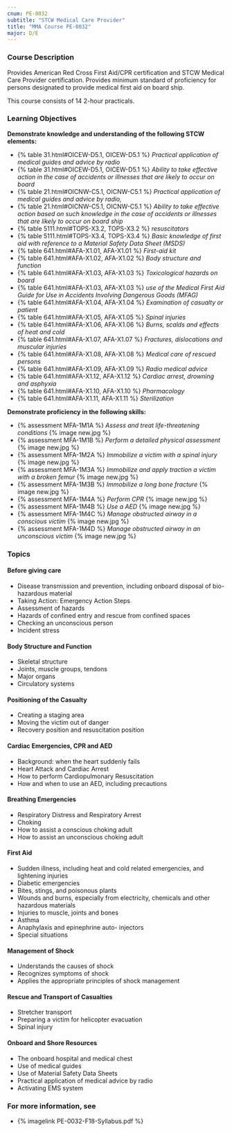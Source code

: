 ```yaml
---
cnum: PE-0032
subtitle: "STCW Medical Care Provider"
title: "MMA Course PE-0032"
major: D/E
---
```


### Course Description

Provides American Red Cross First Aid/CPR certification and STCW Medical Care Provider certification. Provides minimum standard of proficiency for persons designated to provide medical first aid on board ship.

This course consists of 14 2-hour practicals.


### Learning Objectives

**Demonstrate knowledge and understanding of the following STCW elements:**

* {% table 31.html#OICEW-D5.1, OICEW-D5.1 %} *Practical application of medical guides and advice by radio*
* {% table 31.html#OICEW-D5.1, OICEW-D5.1 %} *Ability to take effective action in the case of accidents or illnesses that are likely to occur on board*
* {% table 21.html#OICNW-C5.1, OICNW-C5.1 %} *Practical application of medical guides and advice by radio,*
* {% table 21.html#OICNW-C5.1, OICNW-C5.1 %} *Ability to take effective action based on such knowledge in the case of accidents or illnesses that are likely to occur on board ship*
* {% table 5111.html#TOPS-X3.2, TOPS-X3.2 %} *resuscitators*
* {% table 5111.html#TOPS-X3.4, TOPS-X3.4 %} *Basic knowledge of first aid with reference to a Material Safety Data Sheet (MSDS)*
* {% table 641.html#AFA-X1.01, AFA-X1.01 %} *First-aid kit*
* {% table 641.html#AFA-X1.02, AFA-X1.02 %} *Body structure and function*
* {% table 641.html#AFA-X1.03, AFA-X1.03 %} *Toxicological hazards on board*
* {% table 641.html#AFA-X1.03, AFA-X1.03 %} *use of the Medical First Aid Guide for Use in Accidents Involving Dangerous Goods (MFAG)*
* {% table 641.html#AFA-X1.04, AFA-X1.04 %} *Examination of casualty or patient*
* {% table 641.html#AFA-X1.05, AFA-X1.05 %} *Spinal injuries*
* {% table 641.html#AFA-X1.06, AFA-X1.06 %} *Burns, scalds and effects of heat and cold*
* {% table 641.html#AFA-X1.07, AFA-X1.07 %} *Fractures, dislocations and muscular injuries*
* {% table 641.html#AFA-X1.08, AFA-X1.08 %} *Medical care of rescued persons*
* {% table 641.html#AFA-X1.09, AFA-X1.09 %} *Radio medical advice*
* {% table 641.html#AFA-X1.12, AFA-X1.12 %} *Cardiac arrest, drowning and asphyxia*
* {% table 641.html#AFA-X1.10, AFA-X1.10 %} *Pharmacology*
* {% table 641.html#AFA-X1.11, AFA-X1.11 %} *Sterilization*

**Demonstrate proficiency in the following skills:**

* {% assessment MFA-1M1A %} *Assess and treat life-threatening conditions* {% image new.jpg %}
* {% assessment MFA-1M1B %} *Perform a detailed physical assessment* {% image new.jpg %}
* {% assessment MFA-1M2A %} *Immobilize a victim with a spinal injury* {% image new.jpg %}
* {% assessment MFA-1M3A %} *Immobilize and apply traction a victim with a broken femur* {% image new.jpg %}
* {% assessment MFA-1M3B %} *Immobilize a long bone fracture* {% image new.jpg %}
* {% assessment MFA-1M4A %} *Perform CPR* {% image new.jpg %}
* {% assessment MFA-1M4B %} *Use a AED* {% image new.jpg %}
* {% assessment MFA-1M4C %} *Manage obstructed airway in a conscious victim* {% image new.jpg %}
* {% assessment MFA-1M4D %} *Manage obstructed airway in an unconscious victim* {% image new.jpg %}

### Topics

#### Before giving care

*	Disease transmission and prevention, including onboard disposal of bio-hazardous material 
*	Taking Action: Emergency Action Steps
*	Assessment of hazards
*	Hazards of confined entry and rescue from confined spaces
*	Checking an unconscious person
*	Incident stress 

#### Body Structure and Function

*	Skeletal structure
*	Joints, muscle groups, tendons
*	Major organs
*	Circulatory systems

#### Positioning of the Casualty

*	Creating a staging area
*	Moving the victim out of danger
*	Recovery position and resuscitation position

#### Cardiac Emergencies, CPR and AED

*	Background: when the heart suddenly fails
*	Heart Attack and Cardiac Arrest
*	How to perform Cardiopulmonary Resuscitation
*	How and when to use an AED, including precautions

#### Breathing Emergencies

*	Respiratory Distress and Respiratory Arrest
*	Choking
*	How to assist a conscious choking adult
*	How to assist an unconscious choking adult

#### First Aid

*	Sudden illness, including heat and cold related emergencies, and lightening injuries
*	Diabetic emergencies
*	Bites, stings, and poisonous plants
*	Wounds and burns, especially from electricity, chemicals and other hazardous materials
*	Injuries to muscle, joints and bones
*	Asthma
*	Anaphylaxis and epinephrine auto- injectors
*	Special situations

#### Management of Shock

*	Understands the causes of shock
*	Recognizes symptoms of shock
*	Applies the appropriate principles of shock management

#### Rescue and Transport of Casualties

*	Stretcher transport
*	Preparing a victim for helicopter evacuation
*	Spinal injury

#### Onboard and Shore Resources

*	The onboard hospital and medical chest
*	Use of medical guides
*	Use of Material Safety Data Sheets
*	Practical application of medical advice by radio
*	Activating EMS system



### For more information, see 

* {% imagelink PE-0032-F18-Syllabus.pdf %} 



